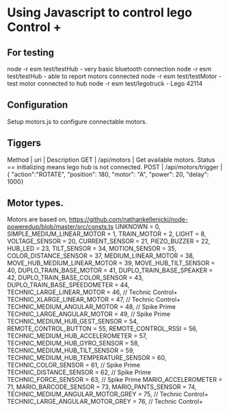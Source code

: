 # Using Javascript to control lego Control +

## For testing
node -r esm test/testHub - very basic bluetooth connection
node -r esm test/testHub - able to report motors connected
node -r esm test/testMotor - test motor connected to hub
node -r esm test/legotruck - Lego 42114

## Configuration
Setup motors.js to configure connectable motors.

## Tiggers

Method | uri | Description
GET | /api/motors | Get available motors. Status == initializing means lego hub is not connected.
POST | /api/motors/trigger | { "action":"ROTATE", "position": 180, "motor": "A", "power": 20, "delay": 1000}

## Motor types.
Motors are based on, https://github.com/nathankellenicki/node-poweredup/blob/master/src/consts.ts
UNKNOWN = 0,
SIMPLE_MEDIUM_LINEAR_MOTOR = 1,
TRAIN_MOTOR = 2,
LIGHT = 8,
VOLTAGE_SENSOR = 20,
CURRENT_SENSOR = 21,
PIEZO_BUZZER = 22,
HUB_LED = 23,
TILT_SENSOR = 34,
MOTION_SENSOR = 35,
COLOR_DISTANCE_SENSOR = 37,
MEDIUM_LINEAR_MOTOR = 38,
MOVE_HUB_MEDIUM_LINEAR_MOTOR = 39,
MOVE_HUB_TILT_SENSOR = 40,
DUPLO_TRAIN_BASE_MOTOR = 41,
DUPLO_TRAIN_BASE_SPEAKER = 42,
DUPLO_TRAIN_BASE_COLOR_SENSOR = 43,
DUPLO_TRAIN_BASE_SPEEDOMETER = 44,
TECHNIC_LARGE_LINEAR_MOTOR = 46, // Technic Control+
TECHNIC_XLARGE_LINEAR_MOTOR = 47, // Technic Control+
TECHNIC_MEDIUM_ANGULAR_MOTOR = 48, // Spike Prime
TECHNIC_LARGE_ANGULAR_MOTOR = 49, // Spike Prime
TECHNIC_MEDIUM_HUB_GEST_SENSOR = 54,
REMOTE_CONTROL_BUTTON = 55,
REMOTE_CONTROL_RSSI = 56,
TECHNIC_MEDIUM_HUB_ACCELEROMETER = 57,
TECHNIC_MEDIUM_HUB_GYRO_SENSOR = 58,
TECHNIC_MEDIUM_HUB_TILT_SENSOR = 59,
TECHNIC_MEDIUM_HUB_TEMPERATURE_SENSOR = 60,
TECHNIC_COLOR_SENSOR = 61, // Spike Prime
TECHNIC_DISTANCE_SENSOR = 62, // Spike Prime
TECHNIC_FORCE_SENSOR = 63, // Spike Prime
MARIO_ACCELEROMETER = 71,
MARIO_BARCODE_SENSOR = 73,
MARIO_PANTS_SENSOR = 74,
TECHNIC_MEDIUM_ANGULAR_MOTOR_GREY = 75, // Technic Control+
TECHNIC_LARGE_ANGULAR_MOTOR_GREY = 76, // Technic Control+

